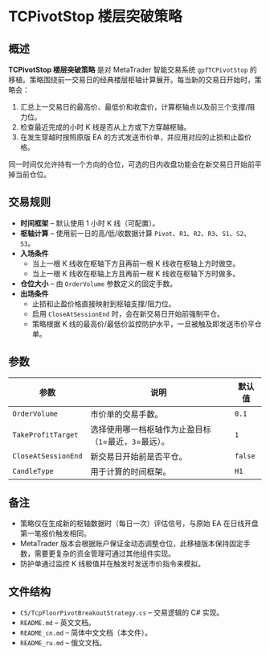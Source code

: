 # TCPivotStop 楼层突破策略

## 概述

**TCPivotStop 楼层突破策略** 是对 MetaTrader 智能交易系统 `gpfTCPivotStop` 的移植。策略围绕前一交易日的经典楼层枢轴计算展开。每当新的交易日开始时，策略会：

1. 汇总上一交易日的最高价、最低价和收盘价，计算枢轴点以及前三个支撑/阻力位。
2. 检查最近完成的小时 K 线是否从上方或下方穿越枢轴。
3. 在发生穿越时按照原版 EA 的方式发送市价单，并应用对应的止损和止盈价格。

同一时间仅允许持有一个方向的仓位，可选的日内收盘功能会在新交易日开始前平掉当前仓位。

## 交易规则

- **时间框架** – 默认使用 1 小时 K 线（可配置）。
- **枢轴计算** – 使用前一日的高/低/收数据计算 `Pivot`、`R1`、`R2`、`R3`、`S1`、`S2`、`S3`。
- **入场条件**
  - 当上一根 K 线收在枢轴下方且再前一根 K 线收在枢轴上方时做空。
  - 当上一根 K 线收在枢轴上方且再前一根 K 线收在枢轴下方时做多。
- **仓位大小** – 由 `OrderVolume` 参数定义的固定手数。
- **出场条件**
  - 止损和止盈价格直接映射到枢轴支撑/阻力位。
  - 启用 `CloseAtSessionEnd` 时，会在新交易日开始前强制平仓。
  - 策略根据 K 线的最高价/最低价监控防护水平，一旦被触及即发送市价平仓单。

## 参数

| 参数 | 说明 | 默认值 |
| ---- | ---- | ------ |
| `OrderVolume` | 市价单的交易手数。 | `0.1` |
| `TakeProfitTarget` | 选择使用哪一档枢轴作为止盈目标（`1`=最近，`3`=最远）。 | `1` |
| `CloseAtSessionEnd` | 新交易日开始前是否平仓。 | `false` |
| `CandleType` | 用于计算的时间框架。 | `H1` |

## 备注

- 策略仅在生成新的枢轴数据时（每日一次）评估信号，与原始 EA 在日线开盘第一笔报价触发相同。
- MetaTrader 版本会根据账户保证金动态调整仓位，此移植版本保持固定手数，需要更复杂的资金管理可通过其他组件实现。
- 防护单通过监控 K 线极值并在触发时发送市价指令来模拟。

## 文件结构

- `CS/TcpFloorPivotBreakoutStrategy.cs` – 交易逻辑的 C# 实现。
- `README.md` – 英文文档。
- `README_cn.md` – 简体中文文档（本文件）。
- `README_ru.md` – 俄文文档。
